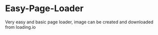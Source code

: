 # Easy-Page-Loader
Very easy and basic page loader, image can be created and downloaded from loading.io
